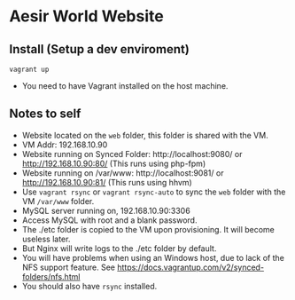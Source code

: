 Aesir World Website
=================

Install (Setup a dev enviroment)
-----------
```
vagrant up
```
* You need to have Vagrant installed on the host machine.


Notes to self
-----------
* Website located on the `web` folder, this folder is shared with the VM.
* VM Addr: 192.168.10.90
* Website running on Synced Folder: http://localhost:9080/ or http://192.168.10.90:80/ (This runs using php-fpm)
* Website running on /var/www: http://localhost:9081/ or http://192.168.10.90:81/ (This runs using hhvm)
* Use `vagrant rsync` or `vagrant rsync-auto` to sync the `web` folder with the VM `/var/www` folder.
* MySQL server running on, 192.168.10.90:3306
* Access MySQL with root and a blank password.
* The ./etc folder is copied to the VM upon provisioning. It will become useless later.
* But Nginx will write logs to the ./etc folder by default.
* You will have problems when using an Windows host, due to lack of the NFS support feature. See https://docs.vagrantup.com/v2/synced-folders/nfs.html
* You should also have `rsync` installed.

